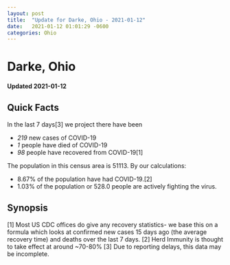 ```yaml
---
layout: post
title:  "Update for Darke, Ohio - 2021-01-12"
date:   2021-01-12 01:01:29 -0600
categories: Ohio
---
```


# Darke, Ohio
#### Updated 2021-01-12

## Quick Facts

In the last 7 days[3] we project there have been
- *219* new cases of COVID-19
- *1* people have died of COVID-19
- *98* people have recovered from COVID-19[1]

The population in this census area is 51113. By our calculations:
- 8.67% of the population have had COVID-19.[2]
- 1.03% of the population or 528.0 people are actively fighting the virus.

## Synopsis




[1] Most US CDC offices do give any recovery statistics- we base this on a formula which looks at confirmed new cases
15 days ago (the average recovery time) and deaths over the last 7 days.
[2] Herd Immunity is thought to take effect at around ~70-80%
[3] Due to reporting delays, this data may be incomplete. 
    